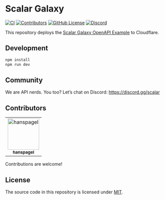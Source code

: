 # Scalar Galaxy

[![CI](https://github.com/scalar/galaxy/actions/workflows/ci.yml/badge.svg)](https://github.com/scalar/galaxy/actions/workflows/ci.yml)
[![Contributors](https://img.shields.io/github/contributors/scalar/galaxy)](https://github.com/scalar/galaxy/graphs/contributors)
[![GitHub License](https://img.shields.io/github/license/scalar/galaxy)](https://github.com/scalar/galaxy/blob/main/LICENSE)
[![Discord](https://img.shields.io/discord/1135330207960678410?style=flat&color=5865F2)](https://discord.gg/scalar)

This repository deploys the [Scalar Galaxy OpenAPI Example](https://github.com/scalar/scalar/tree/main/packages/galaxy) to Cloudflare.

## Development

```txt
npm install
npm run dev
```

## Community

We are API nerds. You too? Let’s chat on Discord: <https://discord.gg/scalar>

## Contributors

<!-- readme: collaborators,contributors -start -->
<table>
	<tbody>
		<tr>
            <td align="center">
                <a href="https://github.com/hanspagel">
                    <img src="https://avatars.githubusercontent.com/u/1577992?v=4" width="100;" alt="hanspagel"/>
                    <br />
                    <sub><b>hanspagel</b></sub>
                </a>
            </td>
		</tr>
	<tbody>
</table>
<!-- readme: collaborators,contributors -end -->

Contributions are welcome!

## License

The source code in this repository is licensed under [MIT](https://github.com/scalar/scalar/blob/main/LICENSE).
